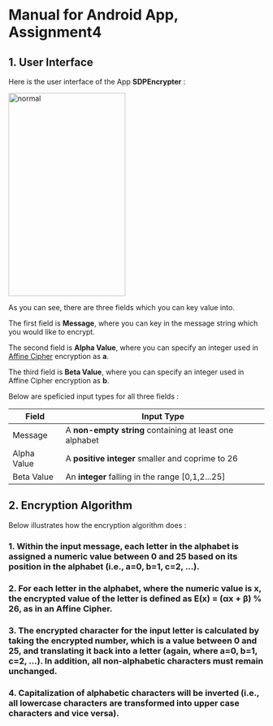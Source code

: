 # Manual for Android App, Assignment4

## 1. User Interface

Here is the user interface of the App **SDPEncrypter** :

<img src="https://i.ibb.co/44jL7NP/normal.png" alt="normal" border="0" width="230" height="400">

 As you can see, there are three fields which you can key value into. 
 
The first field is **Message**, where you can key in the message string which you would like to encrypt.

The second field is **Alpha Value**, where you can specify an integer used in [Affine Cipher](https://en.wikipedia.org/wiki/Affine_cipher) encryption as **a**.

The third field is **Beta Value**, where you can specify an integer used in Affine Cipher encryption as **b**.
  
Below are speficied input types for all three fields :


| Field | Input Type |
| ----- | ----------- |
| Message | A **non-empty string** containing at least one alphabet |
| Alpha Value | A **positive integer** smaller and coprime to 26 |
| Beta Value | An **integer** falling in the range [0,1,2...25] |

## 2. Encryption Algorithm

Below illustrates how the encryption algorithm does :

### 1. Within the input message, each letter in the alphabet is assigned a numeric value between 0 and 25 based on its position in the alphabet (i.e., a=0, b=1, c=2, …).

### 2. For each letter in the alphabet, where the numeric value is x, the encrypted value of the letter is defined as E(x) = (αx + β) % 26, as in an Affine Cipher.

### 3. The encrypted character for the input letter is calculated by taking the encrypted number, which is a value between 0 and 25, and translating it back into a letter (again, where a=0, b=1, c=2, …). In addition, all non-alphabetic characters must remain unchanged.

### 4. Capitalization of alphabetic characters will be inverted (i.e., all lowercase characters are transformed into upper case characters and vice versa).
